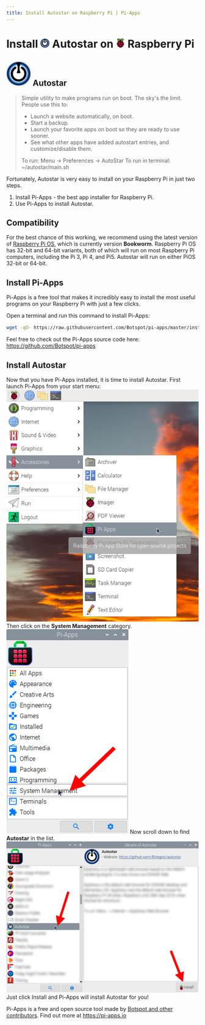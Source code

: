 ```yaml
---
title: Install Autostar on Raspberry Pi | Pi-Apps
---
```

<div class="simple-install-content content">

# Install <img src="/img/app-icons/Autostar/icon-64.png" height=24> Autostar on <img src=/img/other-icons/raspberrypi-icon.svg height=24> Raspberry Pi

## <img src="/img/app-icons/Autostar/icon-64.png"> Autostar
> Simple utility to make programs run on boot. The sky's the limit.
> People use this to:
> - Launch a website automatically, on boot.
> - Start a backup.
> - Launch your favorite apps on boot so they are ready to use sooner.
> - See what other apps have added autostart entries, and customize/disable them.
> 
> To run: Menu -> Preferences -> AutoStar
> To run in terminal: ~/autostar/main.sh

Fortunately, Autostar is very easy to install on your Raspberry Pi in just two steps.
1. Install Pi-Apps - the best app installer for Raspberry Pi.
2. Use Pi-Apps to install Autostar.
</div>
<div class="simple-install-content content">

## Compatibility
For the best chance of this working, we recommend using the latest version of [Raspberry Pi OS](https://www.raspberrypi.com/software/), which is currently version **Bookworm**.
Raspberry Pi OS has 32-bit and 64-bit variants, both of which will run on most Raspberry Pi computers, including the Pi 3, Pi 4, and Pi5.
Autostar will run on either PiOS 32-bit or 64-bit.
</div>
<div class="simple-install-content content">

## Install Pi-Apps

Pi-Apps is a free tool that makes it incredibly easy to install the most useful programs on your Raspberry Pi with just a few clicks.

Open a terminal and run this command to install Pi-Apps:
```bash
wget -qO- https://raw.githubusercontent.com/Botspot/pi-apps/master/install | bash
```
Feel free to check out the Pi-Apps source code here: https://github.com/Botspot/pi-apps
</div>
<div class="simple-install-content content">

## Install Autostar

Now that you have Pi-Apps installed, it is time to install Autostar.
First launch Pi-Apps from your start menu:
<img src="/img/start-menu.png">
Then click on the <b>System Management</b> category.
<img src="/img/category-selections/System Management.png">
Now scroll down to find <b>Autostar</b> in the list.
<img src="/img/app-icons/Autostar/app-selection.png">
Just click Install and Pi-Apps will install Autostar for you!
</div>
<div class="simple-install-content content">

Pi-Apps is a free and open source tool made by [Botspot and other contributors](/about/#contributors). Find out more at https://pi-apps.io
</div>
